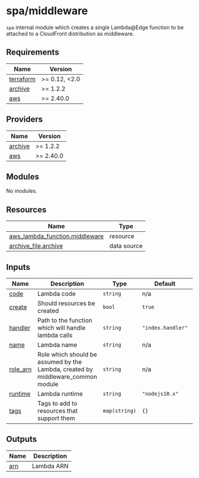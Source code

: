 # spa/middleware

`spa` internal module which creates a single Lambda@Edge function to be attached to a CloudFront distribution as middleware.

<!-- BEGIN_TF_DOCS -->
## Requirements

| Name | Version |
|------|---------|
| <a name="requirement_terraform"></a> [terraform](#requirement\_terraform) | >= 0.12, <2.0 |
| <a name="requirement_archive"></a> [archive](#requirement\_archive) | >= 1.2.2 |
| <a name="requirement_aws"></a> [aws](#requirement\_aws) | >= 2.40.0 |

## Providers

| Name | Version |
|------|---------|
| <a name="provider_archive"></a> [archive](#provider\_archive) | >= 1.2.2 |
| <a name="provider_aws"></a> [aws](#provider\_aws) | >= 2.40.0 |

## Modules

No modules.

## Resources

| Name | Type |
|------|------|
| [aws_lambda_function.middleware](https://registry.terraform.io/providers/hashicorp/aws/latest/docs/resources/lambda_function) | resource |
| [archive_file.archive](https://registry.terraform.io/providers/hashicorp/archive/latest/docs/data-sources/file) | data source |

## Inputs

| Name | Description | Type | Default | Required |
|------|-------------|------|---------|:--------:|
| <a name="input_code"></a> [code](#input\_code) | Lambda code | `string` | n/a | yes |
| <a name="input_create"></a> [create](#input\_create) | Should resources be created | `bool` | `true` | no |
| <a name="input_handler"></a> [handler](#input\_handler) | Path to the function which will handle lambda calls | `string` | `"index.handler"` | no |
| <a name="input_name"></a> [name](#input\_name) | Lambda name | `string` | n/a | yes |
| <a name="input_role_arn"></a> [role\_arn](#input\_role\_arn) | Role which should be assumed by the Lambda, created by middleware\_common module | `string` | n/a | yes |
| <a name="input_runtime"></a> [runtime](#input\_runtime) | Lambda runtime | `string` | `"nodejs10.x"` | no |
| <a name="input_tags"></a> [tags](#input\_tags) | Tags to add to resources that support them | `map(string)` | `{}` | no |

## Outputs

| Name | Description |
|------|-------------|
| <a name="output_arn"></a> [arn](#output\_arn) | Lambda ARN |
<!-- END_TF_DOCS -->
